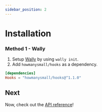 ```yaml
---
sidebar_position: 2
---
```


# Installation

### Method 1 - Wally

1. Setup [Wally](https://wally.run/) by using `wally init`.
2. Add `howmanysmall/hooks` as a dependency.

```toml
[dependencies]
Hooks = "howmanysmall/hooks@^1.1.0"
```

## Next

Now, check out the [API reference](/api/Hooks)!